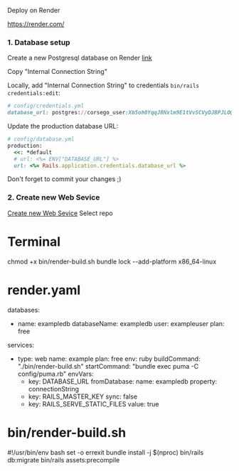 Deploy on Render


https://render.com/

### 1. Database setup

Create a new Postgresql database on Render [link](https://dashboard.render.com/new/database)

Copy "Internal Connection String"

Locally, add "Internal Connection String" to credentials `bin/rails credentials:edit`:

```ruby
# config/credentials.yml
database_url: postgres://corsego_user:Xb5oh0YqqJRNxlm9E1tVvSCVyDJBPJLO@dpg-c9c1qg7ho1kveddkmrfg-a/corsego
```

Update the production database URL:

```ruby
# config/database.yml
production:
  <<: *default
  # url: <%= ENV["DATABASE_URL"] %>
  url: <%= Rails.application.credentials.database_url %>
```

Don't forget to commit your changes ;)

### 2. Create new Web Sevice

[Create new Web Sevice](https://dashboard.render.com/select-repo?type=web)
Select repo


# Terminal
chmod +x bin/render-build.sh
bundle lock --add-platform x86_64-linux




# render.yaml
databases:
  - name: exampledb
    databaseName: exampledb
    user: exampleuser
    plan: free

services:
  - type: web
    name: example
    plan: free
    env: ruby
    buildCommand: "./bin/render-build.sh"
    startCommand: "bundle exec puma -C config/puma.rb"
    envVars:
      - key: DATABASE_URL
        fromDatabase:
          name: exampledb
          property: connectionString
      - key: RAILS_MASTER_KEY
        sync: false
      - key: RAILS_SERVE_STATIC_FILES
        value: true


# bin/render-build.sh
#!/usr/bin/env bash
set -o errexit
bundle install -j $(nproc)
bin/rails db:migrate
bin/rails assets:precompile

